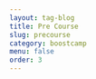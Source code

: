```yaml
---
layout: tag-blog
title: Pre Course
slug: precourse
category: boostcamp
menu: false
order: 3
---
```

